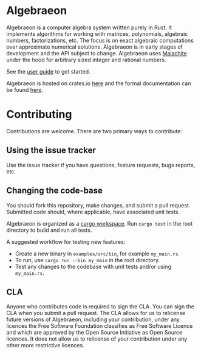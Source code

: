 # Algebraeon

Algebraeon is a computer algebra system written purely in Rust. It implements algorithms for working with matrices, polynomials, algebraic numbers, factorizations, etc. The focus is on exact algebraic computations over approximate numerical solutions. Algebraeon is in early stages of development and the API subject to change. Algebraeon uses [Malachite](https://www.malachite.rs/) under the hood for arbitrary sized integer and rational numbers.

See the [user guide](https://pishleback.github.io/Algebraeon/) to get started.

Algebraeon is hosted on crates.io [here](https://crates.io/crates/algebraeon) and the formal documentation can be found [here](https://docs.rs/algebraeon/latest/algebraeon/).

# Contributing

Contributions are welcome. There are two primary ways to contribute:

## Using the issue tracker

Use the issue tracker if you have questions, feature requests, bugs reports, etc.

## Changing the code-base

You should fork this repository, make changes, and submit a pull request. Submitted code should, where applicable, have associated unit tests.

Algebraeon is organized as a [cargo workspace](https://doc.rust-lang.org/book/ch14-03-cargo-workspaces.html). Run `cargo test` in the root directory to build and run all tests.

A suggested workflow for testing new features:

- Create a new binary in `examples/src/bin`, for example `my_main.rs`.
- To run, use `cargo run --bin my_main` in the root directory.
- Test any changes to the codebase with unit tests and/or using `my_main.rs`.

## CLA

Anyone who contributes code is required to sign the CLA. You can sign the CLA when you submit a pull request. The CLA allows for us to relicense future versions of Algebraeon, including your contribution, under any licences the Free Software Foundation classifies as Free Software Licence and which are approved by the Open Source Initiative as Open Source licences. It does not allow us to relicense of your contribution under any other more restrictive licences.
